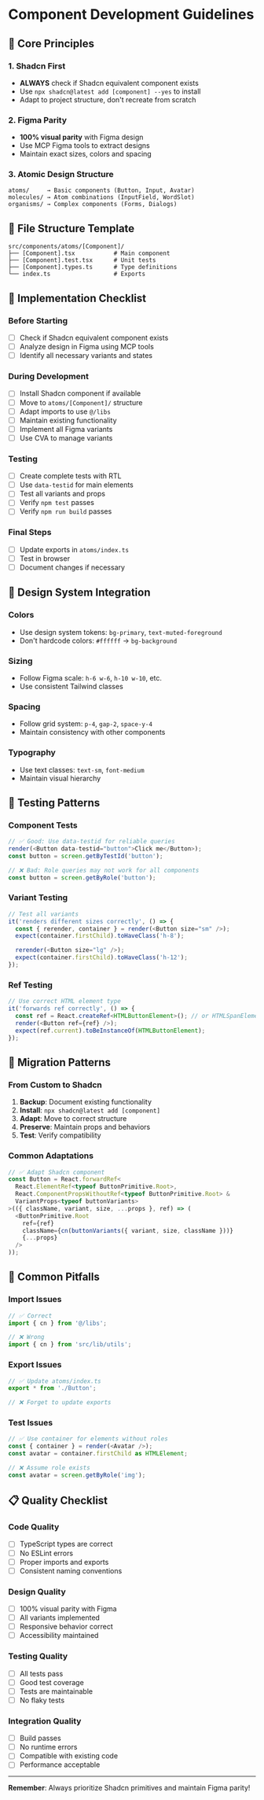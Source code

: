 # Component Development Guidelines

## 🎯 Core Principles

### 1. **Shadcn First**

- **ALWAYS** check if Shadcn equivalent component exists
- Use `npx shadcn@latest add [component] --yes` to install
- Adapt to project structure, don't recreate from scratch

### 2. **Figma Parity**

- **100% visual parity** with Figma design
- Use MCP Figma tools to extract designs
- Maintain exact sizes, colors and spacing

### 3. **Atomic Design Structure**

```
atoms/     → Basic components (Button, Input, Avatar)
molecules/ → Atom combinations (InputField, WordSlot)
organisms/ → Complex components (Forms, Dialogs)
```

## 📁 File Structure Template

```
src/components/atoms/[Component]/
├── [Component].tsx           # Main component
├── [Component].test.tsx      # Unit tests
├── [Component].types.ts      # Type definitions
└── index.ts                  # Exports
```

## 🔧 Implementation Checklist

### Before Starting

- [ ] Check if Shadcn equivalent component exists
- [ ] Analyze design in Figma using MCP tools
- [ ] Identify all necessary variants and states

### During Development

- [ ] Install Shadcn component if available
- [ ] Move to `atoms/[Component]/` structure
- [ ] Adapt imports to use `@/libs`
- [ ] Maintain existing functionality
- [ ] Implement all Figma variants
- [ ] Use CVA to manage variants

### Testing

- [ ] Create complete tests with RTL
- [ ] Use `data-testid` for main elements
- [ ] Test all variants and props
- [ ] Verify `npm test` passes
- [ ] Verify `npm run build` passes

### Final Steps

- [ ] Update exports in `atoms/index.ts`
- [ ] Test in browser
- [ ] Document changes if necessary

## 🎨 Design System Integration

### Colors

- Use design system tokens: `bg-primary`, `text-muted-foreground`
- Don't hardcode colors: `#ffffff` → `bg-background`

### Sizing

- Follow Figma scale: `h-6 w-6`, `h-10 w-10`, etc.
- Use consistent Tailwind classes

### Spacing

- Follow grid system: `p-4`, `gap-2`, `space-y-4`
- Maintain consistency with other components

### Typography

- Use text classes: `text-sm`, `font-medium`
- Maintain visual hierarchy

## 🧪 Testing Patterns

### Component Tests

```typescript
// ✅ Good: Use data-testid for reliable queries
render(<Button data-testid="button">Click me</Button>);
const button = screen.getByTestId('button');

// ❌ Bad: Role queries may not work for all components
const button = screen.getByRole('button');
```

### Variant Testing

```typescript
// Test all variants
it('renders different sizes correctly', () => {
  const { rerender, container } = render(<Button size="sm" />);
  expect(container.firstChild).toHaveClass('h-8');

  rerender(<Button size="lg" />);
  expect(container.firstChild).toHaveClass('h-12');
});
```

### Ref Testing

```typescript
// Use correct HTML element type
it('forwards ref correctly', () => {
  const ref = React.createRef<HTMLButtonElement>(); // or HTMLSpanElement
  render(<Button ref={ref} />);
  expect(ref.current).toBeInstanceOf(HTMLButtonElement);
});
```

## 🔄 Migration Patterns

### From Custom to Shadcn

1. **Backup**: Document existing functionality
2. **Install**: `npx shadcn@latest add [component]`
3. **Adapt**: Move to correct structure
4. **Preserve**: Maintain props and behaviors
5. **Test**: Verify compatibility

### Common Adaptations

```typescript
// ✅ Adapt Shadcn component
const Button = React.forwardRef<
  React.ElementRef<typeof ButtonPrimitive.Root>,
  React.ComponentPropsWithoutRef<typeof ButtonPrimitive.Root> &
  VariantProps<typeof buttonVariants>
>(({ className, variant, size, ...props }, ref) => (
  <ButtonPrimitive.Root
    ref={ref}
    className={cn(buttonVariants({ variant, size, className }))}
    {...props}
  />
));
```

## 🚨 Common Pitfalls

### Import Issues

```typescript
// ✅ Correct
import { cn } from '@/libs';

// ❌ Wrong
import { cn } from 'src/lib/utils';
```

### Export Issues

```typescript
// ✅ Update atoms/index.ts
export * from './Button';

// ❌ Forget to update exports
```

### Test Issues

```typescript
// ✅ Use container for elements without roles
const { container } = render(<Avatar />);
const avatar = container.firstChild as HTMLElement;

// ❌ Assume role exists
const avatar = screen.getByRole('img');
```

## 📋 Quality Checklist

### Code Quality

- [ ] TypeScript types are correct
- [ ] No ESLint errors
- [ ] Proper imports and exports
- [ ] Consistent naming conventions

### Design Quality

- [ ] 100% visual parity with Figma
- [ ] All variants implemented
- [ ] Responsive behavior correct
- [ ] Accessibility maintained

### Testing Quality

- [ ] All tests pass
- [ ] Good test coverage
- [ ] Tests are maintainable
- [ ] No flaky tests

### Integration Quality

- [ ] Build passes
- [ ] No runtime errors
- [ ] Compatible with existing code
- [ ] Performance acceptable

---

**Remember**: Always prioritize Shadcn primitives and maintain Figma parity!
